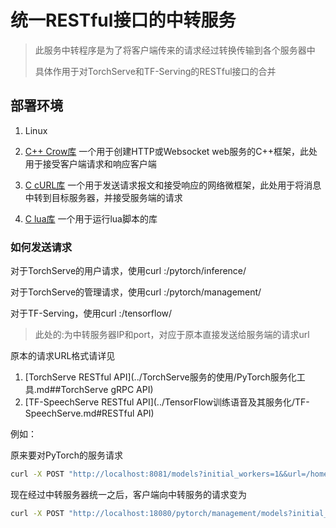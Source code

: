 # 统一RESTful接口的中转服务

> 此服务中转程序是为了将客户端传来的请求经过转换传输到各个服务器中
>
> 具体作用于对TorchServe和TF-Serving的RESTful接口的合并

## 部署环境

1. Linux

2. [C++ Crow库](www.github,com/ipkn/crow) 一个用于创建HTTP或Websocket web服务的C++框架，此处用于接受客户端请求和响应客户端

3. [C cURL库](www.github.com/curl/curl) 一个用于发送请求报文和接受响应的网络微框架，此处用于将消息中转到目标服务器，并接受服务端的请求

4. [C lua库](www.github.com/lua/lua) 一个用于运行lua脚本的库

### 如何发送请求

对于TorchServe的用户请求，使用curl <ip>:<port>/pytorch/inference/<path>

对于TorchServe的管理请求，使用curl <ip>:<port>/pytorch/management/<path>

对于TF-Serving，使用curl <ip>:<port>/tensorflow/<path>

> 此处的<ip>:<port>为中转服务器IP和port，<path>对应于原本直接发送给服务端的请求url

原本的请求URL格式请详见

1. [TorchServe RESTful API](../TorchServe服务的使用/PyTorch服务化工具.md##TorchServe gRPC API)
2. [TF-SpeechServe RESTful API](../TensorFlow训练语音及其服务化/TF-SpeechServe.md#RESTful API)

例如：

原来要对PyTorch的服务请求

```bash
curl -X POST "http://localhost:8081/models?initial_workers=1&&url=/home/model-server/model-store/mnist.mar"
```

现在经过中转服务器统一之后，客户端向中转服务的请求变为

```bash
curl -X POST "http://localhost:18080/pytorch/management/models?initial_workers=1&&url=/home/model-server/model-store/mnist.mar"
```

